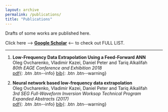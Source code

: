 ```yaml
---
layout: archive
permalink: /publications/
title: "Publications"
---
```


Drafts of some works are published here. 

Click here --> [**Google Scholar**](https://scholar.google.com/citations?user=MX75GS8AAAAJ&hl=fr) <-- to check out FULL LIST.

___
1. **Low-Frequency Data Extrapolation Using a Feed-Forward ANN**  
Oleg Ovcharenko, Vladimir Kazei, Daniel Peter and Tariq Alkalifah  
_80th EAGE Conference and Exhibition 2018_  
[pdf](/assets/papers/Abstract_NN_OKPA_17.pdf){: .btn .btn--info}
[bib](/assets/papers/Abstract_NN_OKPA_17.txt){: .btn .btn--warning}

2. **Neural network based low-frequency data extrapolation**  
Oleg Ovcharenko, Vladimir Kazei, Daniel Peter and Tariq Alkalifah  
_3rd SEG Full-Waveform Inversion Worksop Technical Program Expanded Abstracts (2017)_  
[pdf](/assets/papers/Abstract_NN_OKPA_17.pdf){: .btn .btn--info}
[bib](/assets/papers/Abstract_NN_OKPA_17.txt){: .btn .btn--warning}